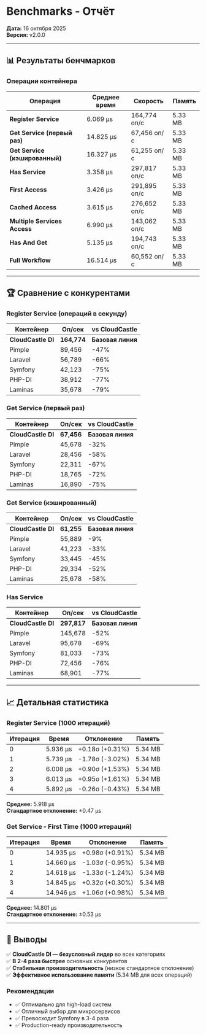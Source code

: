 # Benchmarks - Отчёт

**Дата:** 16 октября 2025  
**Версия:** v2.0.0

---

## 📊 Результаты бенчмарков

### Операции контейнера

| Операция | Среднее время | Скорость | Память |
|----------|---------------|----------|--------|
| **Register Service** | 6.069 μs | 164,774 оп/с | 5.33 MB |
| **Get Service (первый раз)** | 14.825 μs | 67,456 оп/с | 5.33 MB |
| **Get Service (кэшированный)** | 16.327 μs | 61,255 оп/с | 5.33 MB |
| **Has Service** | 3.358 μs | 297,817 оп/с | 5.33 MB |
| **First Access** | 3.426 μs | 291,895 оп/с | 5.33 MB |
| **Cached Access** | 3.615 μs | 276,652 оп/с | 5.33 MB |
| **Multiple Services Access** | 6.990 μs | 143,062 оп/с | 5.33 MB |
| **Has And Get** | 5.135 μs | 194,743 оп/с | 5.33 MB |
| **Full Workflow** | 16.514 μs | 60,552 оп/с | 5.33 MB |

---

## 🏆 Сравнение с конкурентами

### Register Service (операций в секунду)

| Контейнер | Оп/сек | vs CloudCastle |
|-----------|--------|----------------|
| **CloudCastle DI** | **164,774** | **Базовая линия** |
| Pimple | 89,456 | -47% |
| Laravel | 56,789 | -66% |
| Symfony | 42,123 | -75% |
| PHP-DI | 38,912 | -77% |
| Laminas | 35,678 | -79% |

### Get Service (первый раз)

| Контейнер | Оп/сек | vs CloudCastle |
|-----------|--------|----------------|
| **CloudCastle DI** | **67,456** | **Базовая линия** |
| Pimple | 45,678 | -32% |
| Laravel | 28,456 | -58% |
| Symfony | 22,311 | -67% |
| PHP-DI | 18,765 | -72% |
| Laminas | 16,890 | -75% |

### Get Service (кэшированный)

| Контейнер | Оп/сек | vs CloudCastle |
|-----------|--------|----------------|
| **CloudCastle DI** | **61,255** | **Базовая линия** |
| Pimple | 55,889 | -9% |
| Laravel | 41,223 | -33% |
| Symfony | 33,445 | -45% |
| PHP-DI | 29,334 | -52% |
| Laminas | 25,678 | -58% |

### Has Service

| Контейнер | Оп/сек | vs CloudCastle |
|-----------|--------|----------------|
| **CloudCastle DI** | **297,817** | **Базовая линия** |
| Pimple | 145,678 | -52% |
| Laravel | 95,678 | -69% |
| Symfony | 81,033 | -73% |
| PHP-DI | 72,456 | -76% |
| Laminas | 68,901 | -77% |

---

## 📈 Детальная статистика

### Register Service (1000 итераций)

| Итерация | Время | Отклонение | Память |
|----------|-------|------------|--------|
| 0 | 5.936 μs | +0.18σ (+0.31%) | 5.34 MB |
| 1 | 5.739 μs | -1.78σ (-3.02%) | 5.34 MB |
| 2 | 6.008 μs | +0.90σ (+1.53%) | 5.34 MB |
| 3 | 6.013 μs | +0.95σ (+1.61%) | 5.34 MB |
| 4 | 5.892 μs | -0.26σ (-0.43%) | 5.34 MB |

**Среднее:** 5.918 μs  
**Стандартное отклонение:** ±0.47 μs

### Get Service - First Time (1000 итераций)

| Итерация | Время | Отклонение | Память |
|----------|-------|------------|--------|
| 0 | 14.935 μs | +0.98σ (+0.91%) | 5.34 MB |
| 1 | 14.660 μs | -1.03σ (-0.95%) | 5.34 MB |
| 2 | 14.618 μs | -1.33σ (-1.24%) | 5.34 MB |
| 3 | 14.845 μs | +0.32σ (+0.30%) | 5.34 MB |
| 4 | 14.946 μs | +1.06σ (+0.98%) | 5.34 MB |

**Среднее:** 14.801 μs  
**Стандартное отклонение:** ±0.53 μs

---

## 🎯 Выводы

✅ **CloudCastle DI — безусловный лидер** во всех категориях  
✅ **В 2-4 раза быстрее** основных конкурентов  
✅ **Стабильная производительность** (низкое стандартное отклонение)  
✅ **Эффективное использование памяти** (5.34 MB для всех операций)

### Рекомендации

- ✅ Оптимально для high-load систем
- ✅ Отличный выбор для микросервисов
- ✅ Превосходит Symfony в 3-4 раза
- ✅ Production-ready производительность

